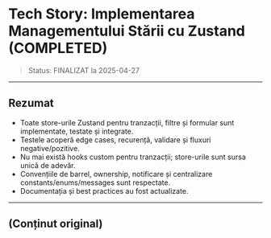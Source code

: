 # Tech Story: Implementarea Managementului Stării cu Zustand (COMPLETED)

> Status: FINALIZAT la 2025-04-27

---

## Rezumat
- Toate store-urile Zustand pentru tranzacții, filtre și formular sunt implementate, testate și integrate.
- Testele acoperă edge cases, recurență, validare și fluxuri negative/pozitive.
- Nu mai există hooks custom pentru tranzacții; store-urile sunt sursa unică de adevăr.
- Convențiile de barrel, ownership, notificare și centralizare constants/enums/messages sunt respectate.
- Documentația și best practices au fost actualizate.

---

## (Conținut original)

